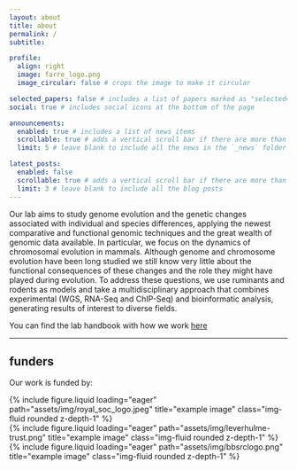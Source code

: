 ```yaml
---
layout: about
title: about
permalink: /
subtitle: 

profile:
  align: right
  image: farre_logo.png
  image_circular: false # crops the image to make it circular

selected_papers: false # includes a list of papers marked as "selected={true}"
social: true # includes social icons at the bottom of the page

announcements:
  enabled: true # includes a list of news items
  scrollable: true # adds a vertical scroll bar if there are more than 3 news items
  limit: 5 # leave blank to include all the news in the `_news` folder

latest_posts:
  enabled: false
  scrollable: true # adds a vertical scroll bar if there are more than 3 new posts items
  limit: 3 # leave blank to include all the blog posts
---
```


Our lab aims to study  genome evolution and the genetic changes associated with individual and species differences, applying the newest comparative and functional genomic techniques and the great wealth of genomic data available. In particular, we focus on the dynamics of chromosomal evolution in mammals. Although genome and chromosome evolution have been long studied  we still know very little about the functional consequences of these changes and the role they might have played during evolution. To address these questions, we use ruminants and rodents as models and take a multidisciplinary approach that combines experimental (WGS, RNA-Seq and ChIP-Seq) and bioinformatic analysis, generating results of interest to diverse fields.

You can find the lab handbook with how we work [here](https://farre-lab.github.io/lab-handbook/)

---

## funders

Our work is funded by:

<div class="row">
    <div class="col-sm mt-3 mt-md-0">
        {% include figure.liquid loading="eager" path="assets/img/royal_soc_logo.jpeg" title="example image" class="img-fluid rounded z-depth-1" %}
    </div>
    <div class="col-sm mt-3 mt-md-0">
        {% include figure.liquid loading="eager" path="assets/img/leverhulme-trust.png" title="example image" class="img-fluid rounded z-depth-1" %}
    </div>
    <div class="col-sm mt-3 mt-md-0">
        {% include figure.liquid loading="eager" path="assets/img/bbsrclogo.png" title="example image" class="img-fluid rounded z-depth-1" %}
    </div>
</div>

